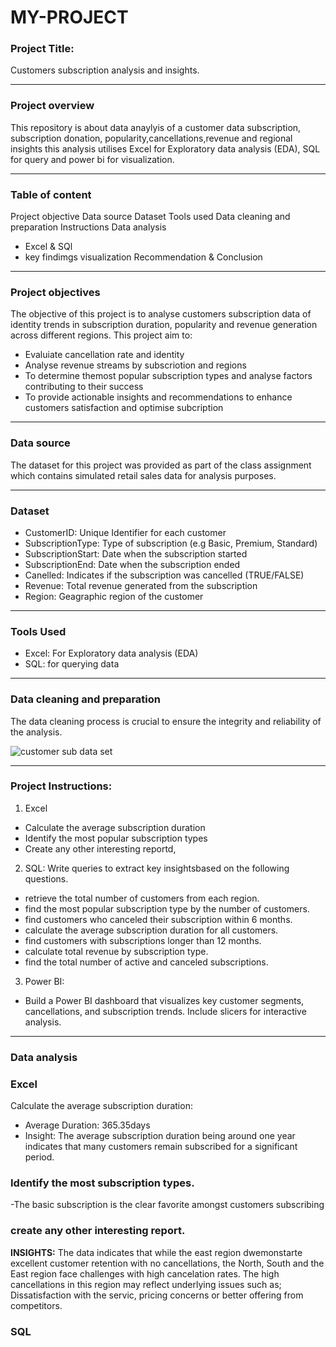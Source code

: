 # MY-PROJECT

### Project Title:
Customers subscription analysis and insights.

---
### Project overview
This repository is about data anaylyis of a customer data subscription, subscription donation, popularity,cancellations,revenue and regional insights this analysis utilises Excel for Exploratory data analysis (EDA), SQL for query and power bi for visualization.

---
###  Table of content
Project objective
Data source
Dataset
Tools used
Data cleaning and preparation
Instructions
Data analysis
- Excel & SQl
- key findimgs
visualization
Recommendation & Conclusion

---
### Project objectives
The objective of this project is to analyse customers subscription data of identity trends in subscription duration, popularity and revenue generation across different regions.
This project aim to:
- Evaluiate cancellation rate and identity
- Analyse revenue streams by subscriotion and regions
- To determine themost popular subscription types and analyse factors contributing to their success
- To provide actionable insights and recommendations to enhance customers satisfaction and optimise subcription

---
### Data source
The dataset for this project was provided as part of the class assignment which contains simulated retail sales data for analysis purposes.

---
### Dataset
- CustomerID: Unique Identifier for each customer
- SubscriptionType: Type of subscription (e.g Basic, Premium, Standard)
- SubscriptionStart: Date when the subscription started
- SubscriptionEnd: Date when the subscription ended
- Canelled: Indicates if the subscription was cancelled (TRUE/FALSE)
- Revenue: Total revenue generated from the subscription
- Region: Geagraphic region of the customer

---
### Tools Used
- Excel: For Exploratory data analysis (EDA)
- SQL: for querying data

---
### Data cleaning and preparation
The data cleaning process is crucial to ensure the integrity and reliability of the analysis.

![customer sub data set](https://github.com/user-attachments/assets/e6a62007-8abf-4416-9ad7-b3e4ac629219)

---
### Project Instructions:
1. Excel
- Calculate the average subscription duration
- Identify the most popular subscription types
- Create any other interesting reportd,

2. SQL: Write queries to extract key insightsbased on the following questions.

- retrieve the total number of customers from each region.
- find the most popular subscription type by the number of customers.
- find customers who canceled their subscription within 6 months.
- calculate the average subscription duration for all customers.
- find customers with subscriptions longer than 12 months.
- calculate total revenue by subscription type.
- find the total number of active and canceled subscriptions.

3. Power BI:
- Build a Power BI dashboard that visualizes key customer segments,
cancellations, and subscription trends. Include slicers for interactive analysis.

---
### Data analysis
### Excel
Calculate the average subscription duration:
- Average Duration: 365.35days
- Insight: The average subscription duration being around one year indicates that many customers remain subscribed for a significant period.

### Identify the most subscription types.
-The basic subscription is the clear favorite amongst customers subscribing

### create any other interesting report.

**INSIGHTS:** The data indicates that while the east region dwemonstarte excellent customer retention with no cancellations, the North, South and the East region face challenges with high cancelation rates. The high cancellations in this region may reflect underlying issues such as; Dissatisfaction with the servic, pricing concerns or better offering from competitors. 

### SQL







